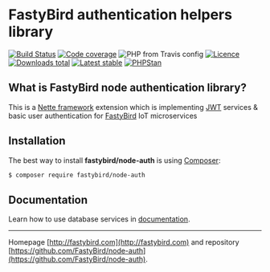 # FastyBird authentication helpers library

[![Build Status](https://img.shields.io/travis/FastyBird/node-auth.svg?style=flat-square)](https://travis-ci.org/FastyBird/node-auth)
[![Code coverage](https://img.shields.io/coveralls/FastyBird/node-auth.svg?style=flat-square)](https://coveralls.io/r/FastyBird/node-auth)
![PHP from Travis config](https://img.shields.io/travis/php-v/fastybird/node-auth?style=flat-square)
[![Licence](https://img.shields.io/packagist/l/FastyBird/node-auth.svg?style=flat-square)](https://packagist.org/packages/FastyBird/node-auth)
[![Downloads total](https://img.shields.io/packagist/dt/FastyBird/node-auth.svg?style=flat-square)](https://packagist.org/packages/FastyBird/node-auth)
[![Latest stable](https://img.shields.io/packagist/v/FastyBird/node-auth.svg?style=flat-square)](https://packagist.org/packages/FastyBird/node-auth)
[![PHPStan](https://img.shields.io/badge/PHPStan-enabled-brightgreen.svg?style=flat-square)](https://github.com/phpstan/phpstan)

## What is FastyBird node authentication library?

This is a [Nette framework](https://nette.org) extension which is implementing [JWT](https://jwt.io/) services & basic user authentication for [FastyBird](https://fastybird.com) IoT microservices

## Installation

The best way to install **fastybird/node-auth** is using [Composer](http://getcomposer.org/):

```sh
$ composer require fastybird/node-auth
```

## Documentation

Learn how to use database services in [documentation](https://github.com/FastyBird/node-auth/blob/master/docs/en/index.md).

***
Homepage [http://fastybird.com](http://fastybird.com) and repository [https://github.com/FastyBird/node-auth](https://github.com/FastyBird/node-auth).
